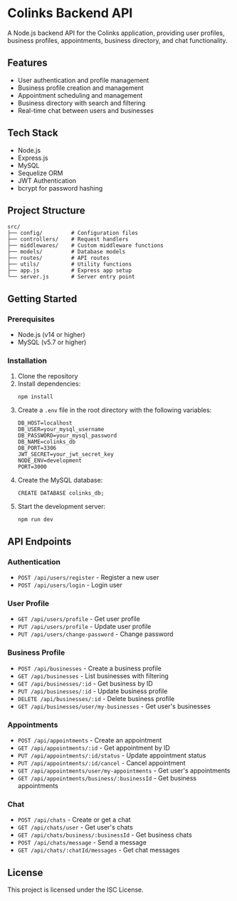 # Colinks Backend API

A Node.js backend API for the Colinks application, providing user profiles, business profiles, appointments, business directory, and chat functionality.

## Features

- User authentication and profile management
- Business profile creation and management
- Appointment scheduling and management
- Business directory with search and filtering
- Real-time chat between users and businesses

## Tech Stack

- Node.js
- Express.js
- MySQL
- Sequelize ORM
- JWT Authentication
- bcrypt for password hashing

## Project Structure

```
src/
├── config/         # Configuration files
├── controllers/    # Request handlers
├── middlewares/    # Custom middleware functions
├── models/         # Database models
├── routes/         # API routes
├── utils/          # Utility functions
├── app.js          # Express app setup
└── server.js       # Server entry point
```

## Getting Started

### Prerequisites

- Node.js (v14 or higher)
- MySQL (v5.7 or higher)

### Installation

1. Clone the repository
2. Install dependencies:
   ```
   npm install
   ```
3. Create a `.env` file in the root directory with the following variables:
   ```
   DB_HOST=localhost
   DB_USER=your_mysql_username
   DB_PASSWORD=your_mysql_password
   DB_NAME=colinks_db
   DB_PORT=3306
   JWT_SECRET=your_jwt_secret_key
   NODE_ENV=development
   PORT=3000
   ```
4. Create the MySQL database:
   ```
   CREATE DATABASE colinks_db;
   ```
5. Start the development server:
   ```
   npm run dev
   ```

## API Endpoints

### Authentication
- `POST /api/users/register` - Register a new user
- `POST /api/users/login` - Login user

### User Profile
- `GET /api/users/profile` - Get user profile
- `PUT /api/users/profile` - Update user profile
- `PUT /api/users/change-password` - Change password

### Business Profile
- `POST /api/businesses` - Create a business profile
- `GET /api/businesses` - List businesses with filtering
- `GET /api/businesses/:id` - Get business by ID
- `PUT /api/businesses/:id` - Update business profile
- `DELETE /api/businesses/:id` - Delete business profile
- `GET /api/businesses/user/my-businesses` - Get user's businesses

### Appointments
- `POST /api/appointments` - Create an appointment
- `GET /api/appointments/:id` - Get appointment by ID
- `PUT /api/appointments/:id/status` - Update appointment status
- `PUT /api/appointments/:id/cancel` - Cancel appointment
- `GET /api/appointments/user/my-appointments` - Get user's appointments
- `GET /api/appointments/business/:businessId` - Get business appointments

### Chat
- `POST /api/chats` - Create or get a chat
- `GET /api/chats/user` - Get user's chats
- `GET /api/chats/business/:businessId` - Get business chats
- `POST /api/chats/message` - Send a message
- `GET /api/chats/:chatId/messages` - Get chat messages

## License

This project is licensed under the ISC License.
